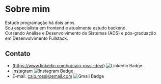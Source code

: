 # Sobre mim
Estudo programação há dois anos.  
Sou especialista em frontend e atualmente estudo backend.  
Cursando Análise e Desenvolvimento de Sistemas (ADS) e pós-graduação em Desenvolvimento Fullstack.

## Contato
- (https://www.linkedin.com/in/caio-rossi-dev/) ![LinkedIn Badge](https://img.shields.io/badge/LinkedIn-0077B5?style=for-the-badge&logo=linkedin&logoColor=white)
- [Instagram](https://www.instagram.com/caiorossi.dev/) ![Instagram Badge](https://img.shields.io/badge/Instagram-E4405F?style=for-the-badge&logo=instagram&logoColor=white)
- E-mail: caio.rossi@email.com ![Gmail Badge](https://img.shields.io/badge/Gmail-D14836?style=for-the-badge&logo=gmail&logoColor=white)
